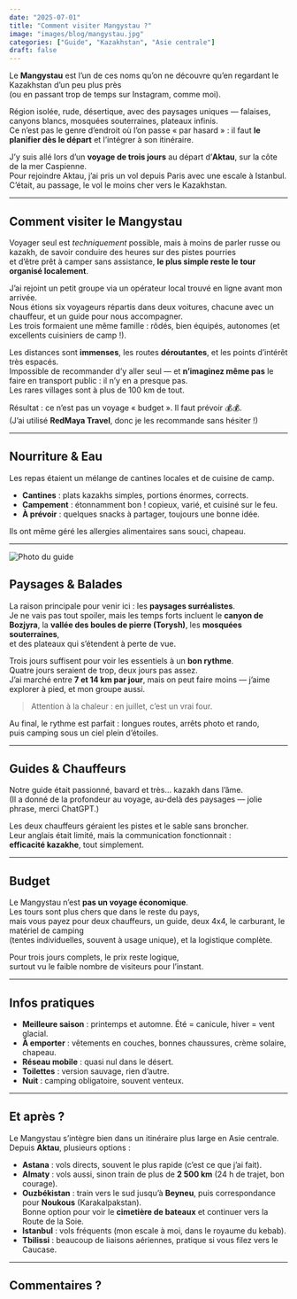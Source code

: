 ```yaml
---
date: "2025-07-01"
title: "Comment visiter Mangystau ?"
image: "images/blog/mangystau.jpg"
categories: ["Guide", "Kazakhstan", "Asie centrale"]
draft: false
---
```


Le **Mangystau** est l’un de ces noms qu’on ne découvre qu’en regardant le Kazakhstan d’un peu plus près  
(ou en passant trop de temps sur Instagram, comme moi).

Région isolée, rude, désertique, avec des paysages uniques — falaises, canyons blancs, mosquées souterraines, plateaux infinis.  
Ce n’est pas le genre d’endroit où l’on passe « par hasard » : il faut **le planifier dès le départ** et l’intégrer à son itinéraire.

J’y suis allé lors d’un **voyage de trois jours** au départ d’**Aktau**, sur la côte de la mer Caspienne.  
Pour rejoindre Aktau, j’ai pris un vol depuis Paris avec une escale à Istanbul.  
C’était, au passage, le vol le moins cher vers le Kazakhstan.

---

## Comment visiter le Mangystau

Voyager seul est *techniquement* possible, mais à moins de parler russe ou kazakh, de savoir conduire des heures sur des pistes pourries  
et d’être prêt à camper sans assistance, **le plus simple reste le tour organisé localement**.

J’ai rejoint un petit groupe via un opérateur local trouvé en ligne avant mon arrivée.  
Nous étions six voyageurs répartis dans deux voitures, chacune avec un chauffeur, et un guide pour nous accompagner.  
Les trois formaient une même famille : rôdés, bien équipés, autonomes (et excellents cuisiniers de camp !).

Les distances sont **immenses**, les routes **déroutantes**, et les points d’intérêt très espacés.  
Impossible de recommander d’y aller seul — et **n’imaginez même pas** le faire en transport public : il n’y en a presque pas.  
Les rares villages sont à plus de 100 km de tout.

Résultat : ce n’est pas un voyage « budget ». Il faut prévoir 💰💰.  
(J’ai utilisé **RedMaya Travel**, donc je les recommande sans hésiter !)

---

## Nourriture & Eau

Les repas étaient un mélange de cantines locales et de cuisine de camp.  

- **Cantines** : plats kazakhs simples, portions énormes, corrects.  
- **Campement** : étonnamment bon ! copieux, varié, et cuisiné sur le feu.  
- **À prévoir** : quelques snacks à partager, toujours une bonne idée.  

Ils ont même géré les allergies alimentaires sans souci, chapeau.

---

![Photo du guide](images/blog/redmaya.jpg)

## Paysages & Balades

La raison principale pour venir ici : les **paysages surréalistes**.  
Je ne vais pas tout spoiler, mais les temps forts incluent le **canyon de Bozjyra**, la **vallée des boules de pierre (Torysh)**, les **mosquées souterraines**,  
et des plateaux qui s’étendent à perte de vue.  

Trois jours suffisent pour voir les essentiels à un **bon rythme**.  
Quatre jours seraient de trop, deux jours pas assez.  
J’ai marché entre **7 et 14 km par jour**, mais on peut faire moins — j’aime explorer à pied, et mon groupe aussi.  

> Attention à la chaleur : en juillet, c’est un vrai four.

Au final, le rythme est parfait : longues routes, arrêts photo et rando,  
puis camping sous un ciel plein d’étoiles.

---

## Guides & Chauffeurs

Notre guide était passionné, bavard et très… kazakh dans l’âme.  
(Il a donné de la profondeur au voyage, au-delà des paysages — jolie phrase, merci ChatGPT.)

Les deux chauffeurs géraient les pistes et le sable sans broncher.  
Leur anglais était limité, mais la communication fonctionnait :  
**efficacité kazakhe**, tout simplement.

---

## Budget

Le Mangystau n’est **pas un voyage économique**.  
Les tours sont plus chers que dans le reste du pays,  
mais vous payez pour deux chauffeurs, un guide, deux 4x4, le carburant, le matériel de camping  
(tentes individuelles, souvent à usage unique), et la logistique complète.  

Pour trois jours complets, le prix reste logique,  
surtout vu le faible nombre de visiteurs pour l’instant.

---

## Infos pratiques

- **Meilleure saison** : printemps et automne. Été = canicule, hiver = vent glacial.  
- **À emporter** : vêtements en couches, bonnes chaussures, crème solaire, chapeau.  
- **Réseau mobile** : quasi nul dans le désert.  
- **Toilettes** : version sauvage, rien d’autre.  
- **Nuit** : camping obligatoire, souvent venteux.  

---

## Et après ?

Le Mangystau s’intègre bien dans un itinéraire plus large en Asie centrale.  
Depuis **Aktau**, plusieurs options :  

- **Astana** : vols directs, souvent le plus rapide (c’est ce que j’ai fait).  
- **Almaty** : vols aussi, sinon train de plus de **2 500 km** (24 h de trajet, bon courage).  
- **Ouzbékistan** : train vers le sud jusqu’à **Beyneu**, puis correspondance pour **Noukous** (Karakalpakstan).  
  Bonne option pour voir le **cimetière de bateaux** et continuer vers la Route de la Soie.  
- **Istanbul** : vols fréquents (mon escale à moi, dans le royaume du kebab).  
- **Tbilissi** : beaucoup de liaisons aériennes, pratique si vous filez vers le Caucase.  

  
---
Commentaires ?
---